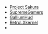 - [Project Sakura](https://projectsakura.xyz/)
- [SupremeGamers](https://supreme-gamers.com)
- [GalliumHud](https://manerosss.wordpress.com/2017/07/13/howto-gallium-hud/)
- [RetroLXkernel](https://github.com/RetroLX/kernel)
- 